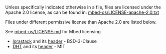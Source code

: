 Unless specifically indicated otherwise in a file, files are licensed under the Apache 2.0 license,
as can be found in: [mbed-os/LICENSE-apache-2.0.txt](mbed-os/LICENSE-apache-2.0.txt)

Files under different permissive license than Apache 2.0 are listed below.

See [mbed-os/LICENSE.md](mbed-os/LICENSE.md) for Mbed licensing

- [lorastack](src/lorastack.cpp) and its [header](include/lorastack.h) - BSD-3-Clause
- [DHT](src/DHT.cpp) and its [header](include/DHT.h) - MIT
